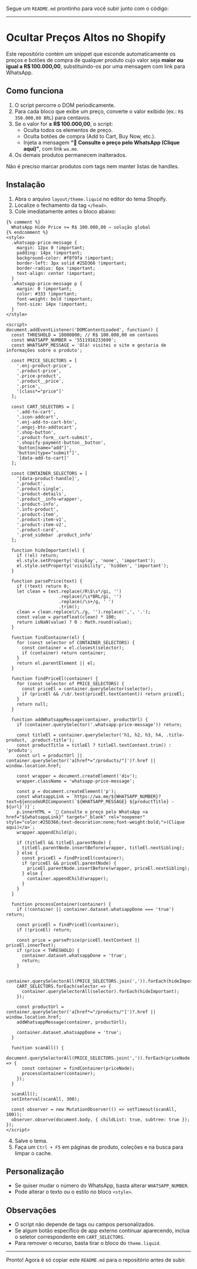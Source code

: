 Segue um `README.md` prontinho para você subir junto com o código:

---

# Ocultar Preços Altos no Shopify

Este repositório contém um snippet que esconde automaticamente os preços e botões de compra de qualquer produto cujo valor seja **maior ou igual a R$ 100.000,00**, substituindo-os por uma mensagem com link para WhatsApp.

## Como funciona

1. O script percorre o DOM periodicamente.
2. Para cada bloco que exibe um preço, converte o valor exibido (ex.: `R$ 350.000,00 BRL`) para centavos.
3. Se o valor for **≥ R$ 100.000,00**, o script:
   - Oculta todos os elementos de preço.
   - Oculta botões de compra (Add to Cart, Buy Now, etc.).
   - Injeta a mensagem **“📱 Consulte o preço pelo WhatsApp (Clique aqui)”**, com link `wa.me`.
4. Os demais produtos permanecem inalterados.

Não é preciso marcar produtos com tags nem manter listas de handles.

## Instalação

1. Abra o arquivo `layout/theme.liquid` no editor do tema Shopify.
2. Localize o fechamento da tag `</head>`.
3. Cole imediatamente antes o bloco abaixo:

```liquid
{% comment %}
  WhatsApp Hide Price >= R$ 100.000,00 — solução global
{% endcomment %}
<style>
  .whatsapp-price-message {
    margin: 12px 0 !important;
    padding: 14px !important;
    background-color: #f8f9fa !important;
    border-left: 3px solid #25D366 !important;
    border-radius: 6px !important;
    text-align: center !important;
  }
  .whatsapp-price-message p {
    margin: 0 !important;
    color: #333 !important;
    font-weight: bold !important;
    font-size: 14px !important;
  }
</style>

<script>
document.addEventListener('DOMContentLoaded', function() {
  const THRESHOLD = 10000000; // R$ 100.000,00 em centavos
  const WHATSAPP_NUMBER = '5511916233690';
  const WHATSAPP_MESSAGE = 'Olá! visitei o site e gostaria de informações sobre o produto';

  const PRICE_SELECTORS = [
    '.enj-product-price',
    '.product-price',
    '.price-product',
    '.product__price',
    '.price',
    '[class*="price"]'
  ];

  const CART_SELECTORS = [
    '.add-to-cart',
    '.icon-addcart',
    '.enj-add-to-cart-btn',
    '.engoj-btn-addtocart',
    '.shop-button',
    '.product-form__cart-submit',
    '.shopify-payment-button__button',
    'button[name="add"]',
    'button[type="submit"]',
    '[data-add-to-cart]'
  ];

  const CONTAINER_SELECTORS = [
    '[data-product-handle]',
    '.product',
    '.product-single',
    '.product-details',
    '.product__info-wrapper',
    '.product-info',
    '.info-product',
    '.product-item',
    '.product-item-v1',
    '.product-item-v2',
    '.product-card',
    '.prod_sidebar .product_info'
  ];

  function hideImportant(el) {
    if (!el) return;
    el.style.setProperty('display', 'none', 'important');
    el.style.setProperty('visibility', 'hidden', 'important');
  }

  function parsePrice(text) {
    if (!text) return 0;
    let clean = text.replace(/R\$\s*/gi, '')
                    .replace(/\s*BRL/gi, '')
                    .replace(/\s+/g, ' ')
                    .trim();
    clean = clean.replace(/\./g, '').replace(',', '.');
    const value = parseFloat(clean) * 100;
    return isNaN(value) ? 0 : Math.round(value);
  }

  function findContainer(el) {
    for (const selector of CONTAINER_SELECTORS) {
      const container = el.closest(selector);
      if (container) return container;
    }
    return el.parentElement || el;
  }

  function findPriceEl(container) {
    for (const selector of PRICE_SELECTORS) {
      const priceEl = container.querySelector(selector);
      if (priceEl && /\d/.test(priceEl.textContent)) return priceEl;
    }
    return null;
  }

  function addWhatsappMessage(container, productUrl) {
    if (container.querySelector('.whatsapp-price-message')) return;

    const titleEl = container.querySelector('h1, h2, h3, h4, .title-product, .product-title');
    const productTitle = titleEl ? titleEl.textContent.trim() : 'produto';
    const url = productUrl || container.querySelector('a[href*="/products/"]')?.href || window.location.href;

    const wrapper = document.createElement('div');
    wrapper.className = 'whatsapp-price-message';

    const p = document.createElement('p');
    const whatsappLink = `https://wa.me/${WHATSAPP_NUMBER}?text=${encodeURIComponent(`${WHATSAPP_MESSAGE} ${productTitle} - ${url}`)}`;
    p.innerHTML = `📱 Consulte o preço pelo WhatsApp <a href="${whatsappLink}" target="_blank" rel="noopener" style="color:#25D366;text-decoration:none;font-weight:bold;">(Clique aqui)</a>`;
    wrapper.appendChild(p);

    if (titleEl && titleEl.parentNode) {
      titleEl.parentNode.insertBefore(wrapper, titleEl.nextSibling);
    } else {
      const priceEl = findPriceEl(container);
      if (priceEl && priceEl.parentNode) {
        priceEl.parentNode.insertBefore(wrapper, priceEl.nextSibling);
      } else {
        container.appendChild(wrapper);
      }
    }
  }

  function processContainer(container) {
    if (!container || container.dataset.whatsappDone === 'true') return;

    const priceEl = findPriceEl(container);
    if (!priceEl) return;

    const price = parsePrice(priceEl.textContent || priceEl.innerText);
    if (price < THRESHOLD) {
      container.dataset.whatsappDone = 'true';
      return;
    }

    container.querySelectorAll(PRICE_SELECTORS.join(',')).forEach(hideImportant);
    CART_SELECTORS.forEach(selector => {
      container.querySelectorAll(selector).forEach(hideImportant);
    });

    const productUrl = container.querySelector('a[href*="/products/"]')?.href || window.location.href;
    addWhatsappMessage(container, productUrl);

    container.dataset.whatsappDone = 'true';
  }

  function scanAll() {
    document.querySelectorAll(PRICE_SELECTORS.join(',')).forEach(priceNode => {
      const container = findContainer(priceNode);
      processContainer(container);
    });
  }

  scanAll();
  setInterval(scanAll, 300);

  const observer = new MutationObserver(() => setTimeout(scanAll, 100));
  observer.observe(document.body, { childList: true, subtree: true });
});
</script>
```

4. Salve o tema.
5. Faça um `Ctrl + F5` em páginas de produto, coleções e na busca para limpar o cache.

## Personalização

- Se quiser mudar o número do WhatsApp, basta alterar `WHATSAPP_NUMBER`.
- Pode alterar o texto ou o estilo no bloco `<style>`.

## Observações

- O script não depende de tags ou campos personalizados.
- Se algum botão específico de app externo continuar aparecendo, inclua o seletor correspondente em `CART_SELECTORS`.
- Para remover o recurso, basta tirar o bloco do `theme.liquid`.

---

Pronto! Agora é só copiar este `README.md` para o repositório antes de subir.
